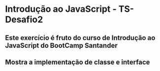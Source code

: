 # Introdução ao JavaScript - TS-Desafio2
## Este exercício é fruto do curso de Introdução ao JavaScript do BootCamp Santander
## Mostra a implementação de classe e interface
